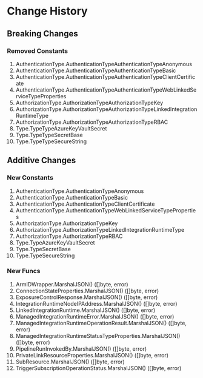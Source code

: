 # Change History

## Breaking Changes

### Removed Constants

1. AuthenticationType.AuthenticationTypeAuthenticationTypeAnonymous
1. AuthenticationType.AuthenticationTypeAuthenticationTypeBasic
1. AuthenticationType.AuthenticationTypeAuthenticationTypeClientCertificate
1. AuthenticationType.AuthenticationTypeAuthenticationTypeWebLinkedServiceTypeProperties
1. AuthorizationType.AuthorizationTypeAuthorizationTypeKey
1. AuthorizationType.AuthorizationTypeAuthorizationTypeLinkedIntegrationRuntimeType
1. AuthorizationType.AuthorizationTypeAuthorizationTypeRBAC
1. Type.TypeTypeAzureKeyVaultSecret
1. Type.TypeTypeSecretBase
1. Type.TypeTypeSecureString

## Additive Changes

### New Constants

1. AuthenticationType.AuthenticationTypeAnonymous
1. AuthenticationType.AuthenticationTypeBasic
1. AuthenticationType.AuthenticationTypeClientCertificate
1. AuthenticationType.AuthenticationTypeWebLinkedServiceTypeProperties
1. AuthorizationType.AuthorizationTypeKey
1. AuthorizationType.AuthorizationTypeLinkedIntegrationRuntimeType
1. AuthorizationType.AuthorizationTypeRBAC
1. Type.TypeAzureKeyVaultSecret
1. Type.TypeSecretBase
1. Type.TypeSecureString

### New Funcs

1. ArmIDWrapper.MarshalJSON() ([]byte, error)
1. ConnectionStateProperties.MarshalJSON() ([]byte, error)
1. ExposureControlResponse.MarshalJSON() ([]byte, error)
1. IntegrationRuntimeNodeIPAddress.MarshalJSON() ([]byte, error)
1. LinkedIntegrationRuntime.MarshalJSON() ([]byte, error)
1. ManagedIntegrationRuntimeError.MarshalJSON() ([]byte, error)
1. ManagedIntegrationRuntimeOperationResult.MarshalJSON() ([]byte, error)
1. ManagedIntegrationRuntimeStatusTypeProperties.MarshalJSON() ([]byte, error)
1. PipelineRunInvokedBy.MarshalJSON() ([]byte, error)
1. PrivateLinkResourceProperties.MarshalJSON() ([]byte, error)
1. SubResource.MarshalJSON() ([]byte, error)
1. TriggerSubscriptionOperationStatus.MarshalJSON() ([]byte, error)
